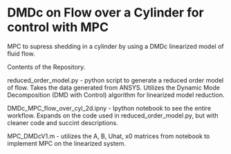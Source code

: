 # DMDc on Flow over a Cylinder for control with MPC
MPC to supress shedding in a cylinder by using a DMDc linearized model of fluid flow.

Contents of the Repository. 

reduced_order_model.py - python script to generate a reduced order model of flow. Takes the data generated from ANSYS. Utilizes the Dynamic Mode Decomposition (DMD with Control) algorithm for linearized model reduction.  

DMDc_MPC_flow_over_cyl_2d.ipny - Ipython notebook to see the entire workflow. Expands on the code used in reduced_order_model.py, but with cleaner code and succint descriptions. 

MPC_DMDcV1.m - utilizes the A, B, Uhat, x0 matrices from notebook to implement MPC on the linearized system.
